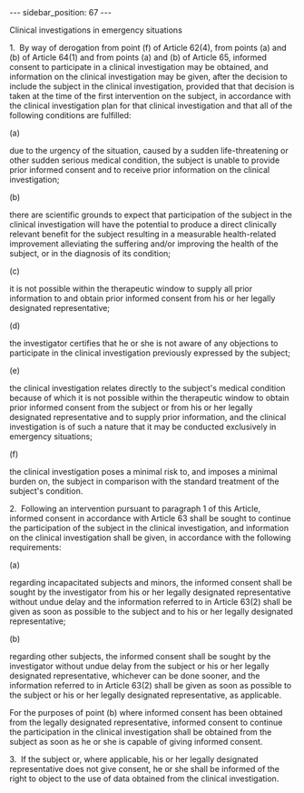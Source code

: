 
<meta data-rh="true" name="docsearch:language" content="en">
<meta data-rh="true" name="docsearch:version" content="current">
<meta data-rh="true" name="docsearch:docusaurus_tag" content="docs-default-current">
        ---
sidebar_position: 67
---
           <p class="stitle-article-norm">Clinical investigations in emergency situations</p>
   <p class="norm">1.&nbsp;&nbsp;By way of derogation from 
point&nbsp;(f) of Article&nbsp;62(4), from points (a) and (b) of 
Article&nbsp;64(1) and from points (a) and (b) of Article&nbsp;65, 
informed consent to participate in a clinical investigation may be 
obtained, and information on the clinical investigation may be given, 
after the decision to include the subject in the clinical investigation,
 provided that that decision is taken at the time of the first 
intervention on the subject, in accordance with the clinical 
investigation plan for that clinical investigation and that all of the 
following conditions are fulfilled:</p>
   <div class="grid-container grid-list">
      <div class="list grid-list-column-1">
         <span>(a)&nbsp;</span>
      </div>
      <div class="grid-list-column-2">
         <p class="norm">due to the urgency of the situation, caused by a
 sudden life-threatening or other sudden serious medical condition, the 
subject is unable to provide prior informed consent and to receive prior
 information on the clinical investigation;</p>
      </div>
   </div>
   <div class="grid-container grid-list">
      <div class="list grid-list-column-1">
         <span>(b)&nbsp;</span>
      </div>
      <div class="grid-list-column-2">
         <p class="norm">there are scientific grounds to expect that 
participation of the subject in the clinical investigation will have the
 potential to produce a direct clinically relevant benefit for the 
subject resulting in a measurable health-related improvement alleviating
 the suffering and/or improving the health of the subject, or in the 
diagnosis of its condition;</p>
      </div>
   </div>
   <div class="grid-container grid-list">
      <div class="list grid-list-column-1">
         <span>(c)&nbsp;</span>
      </div>
      <div class="grid-list-column-2">
         <p class="norm">it is not possible within the therapeutic 
window to supply all prior information to and obtain prior informed 
consent from his or her legally designated representative;</p>
      </div>
   </div>
   <div class="grid-container grid-list">
      <div class="list grid-list-column-1">
         <span>(d)&nbsp;</span>
      </div>
      <div class="grid-list-column-2">
         <p class="norm">the investigator certifies that he or she is 
not aware of any objections to participate in the clinical investigation
 previously expressed by the subject;</p>
      </div>
   </div>
   <div class="grid-container grid-list">
      <div class="list grid-list-column-1">
         <span>(e)&nbsp;</span>
      </div>
      <div class="grid-list-column-2">
         <p class="norm">the clinical investigation relates directly to 
the subject's medical condition because of which it is not possible 
within the therapeutic window to obtain prior informed consent from the 
subject or from his or her legally designated representative and to 
supply prior information, and the clinical investigation is of such a 
nature that it may be conducted exclusively in emergency situations;</p>
      </div>
   </div>
   <div class="grid-container grid-list">
      <div class="list grid-list-column-1">
         <span>(f)&nbsp;</span>
      </div>
      <div class="grid-list-column-2">
         <p class="norm">the clinical investigation poses a minimal risk
 to, and imposes a minimal burden on, the subject in comparison with the
 standard treatment of the subject's condition.</p>
      </div>
   </div>
   <p class="norm">2.&nbsp;&nbsp;Following an intervention pursuant to 
paragraph&nbsp;1 of this Article, informed consent in accordance with 
Article&nbsp;63 shall be sought to continue the participation of the 
subject in the clinical investigation, and information on the clinical 
investigation shall be given, in accordance with the following 
requirements:</p>
   <div class="grid-container grid-list">
      <div class="list grid-list-column-1">
         <span>(a)&nbsp;</span>
      </div>
      <div class="grid-list-column-2">
         <p class="norm">regarding incapacitated subjects and minors, 
the informed consent shall be sought by the investigator from his or her
 legally designated representative without undue delay and the 
information referred to in Article&nbsp;63(2) shall be given as soon as 
possible to the subject and to his or her legally designated 
representative;</p>
      </div>
   </div>
   <div class="grid-container grid-list">
      <div class="list grid-list-column-1">
         <span>(b)&nbsp;</span>
      </div>
      <div class="grid-list-column-2">
         <p class="norm">regarding other subjects, the informed consent 
shall be sought by the investigator without undue delay from the subject
 or his or her legally designated representative, whichever can be done 
sooner, and the information referred to in Article&nbsp;63(2) shall be 
given as soon as possible to the subject or his or her legally 
designated representative, as applicable.</p>
      </div>
   </div>
   <p class="norm">For the purposes of point&nbsp;(b) where informed 
consent has been obtained from the legally designated representative, 
informed consent to continue the participation in the clinical 
investigation shall be obtained from the subject as soon as he or she is
 capable of giving informed consent.</p>
   <p class="norm">3.&nbsp;&nbsp;If the subject or, where applicable, 
his or her legally designated representative does not give consent, he 
or she shall be informed of the right to object to the use of data 
obtained from the clinical investigation.</p>
